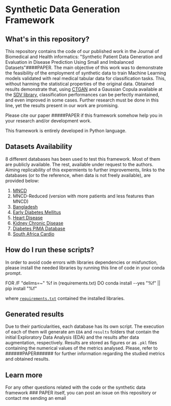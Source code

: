 # Synthetic Data Generation Framework

## What's in this repository?

This repository contains the code of our published work in the Journal of Biomedical and Health informatics: "Synthetic Patient Data Generation and 
Evaluation in Disease Prediction Using Small and Imbalanced Datasets"####PAPER. The main objective of this work was to demonstrate the feasibility of the employment of synthetic data to train Machine Learning models validated with real medical tabular data for classification tasks. This, without harming the statistical properties of the original data.
Obtained results demonstrate that, using [CTGAN](https://arxiv.org/abs/1907.00503) and a Gaussian Copula available at the [SDV library](https://sdv.dev/SDV/), classification performances can be perfectly maintained, and even improved in some cases. Further research must be done in this line, yet the results present in our work are promising. 

Please cite our paper #####PAPER if this framework somehow help you in your research and/or development work.

This framework is entirely developed in Python language. 

## Datasets Availability 

8 different databases has been used to test this framework. Most of them are publicly available. The rest, available under request to the authors. Aiming replicability of this expermients to further improvements, links to the databases (or to the reference, when data is not freely available), are provided below: 

1) [MNCD](https://pubmed.ncbi.nlm.nih.gov/33361594/)
2) MNCD-Reduced (version with more patients and less features than MNCD)
3) [Bangladesh]()
4) [Early Diabetes Mellitus](https://www.kaggle.com/datasets/ishandutta/early-stage-diabetes-risk-prediction-dataset) 
5) [Heart Disease](https://www.kaggle.com/datasets/cherngs/heart-disease-cleveland-uci)
6) [Kidney Chronic Disease](https://archive.ics.uci.edu/ml/datasets/chronic_kidney_disease)
7) [Diabetes PIMA Database](https://www.kaggle.com/datasets/uciml/pima-indians-diabetes-database)
8) [South Africa Cardio](https://www.kaggle.com/datasets/yassinehamdaoui1/cardiovascular-disease)

## How do I run these scripts?

In order to avoid code errors with libraries dependencies or misfunction, please install the needed libraries by running this line of code
in your conda prompt. 

  FOR /F "delims=~" %f in (requirements.txt) DO conda install --yes "%f" || pip install "%f"
 
 where [`requirements.txt`](requirements.txt) contained the installed libraries. 


## Generated results

Due to their particularities, each database has its own script. The execution of each of them will generate am `EDA` and `results` folders that contain the initial Exploratory Data Analysis (EDA) and the results after data augmentation, respectively. Results are stored as figures or as `.pkl` files containing the numerical values of the metrics analysed. Please, refer to ######PAPER###### for further information regarding the studied metrics and obtained results. 

## Learn more 

For any other questions related with the code or the synthetic data framework ### PAPER itself, you can post an issue on this repository or contact me sending an email


